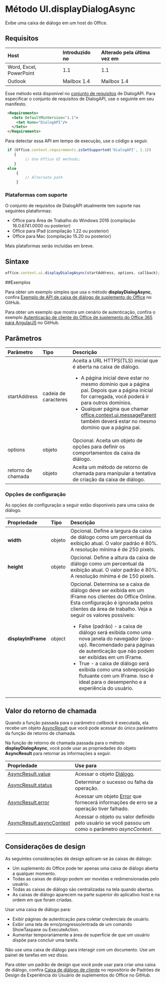 # Método UI.displayDialogAsync

Exibe uma caixa de diálogo em um host do Office. 

## Requisitos

|Host|Introduzido no|Alterado pela última vez em|
|:---------------|:--------|:----------|
|Word, Excel, PowerPoint|1.1|1.1|
|Outlook|Mailbox 1.4|Mailbox 1.4|

Esse método está disponível no [conjunto de requisitos](../../docs/overview/specify-office-hosts-and-api-requirements.md) de DialogAPI. Para especificar o conjunto de requisitos de DialogAPI, use o seguinte em seu manifesto.

```xml
 <Requirements> 
   <Sets DefaultMinVersion="1.1"> 
     <Set Name="DialogAPI"/> 
   </Sets> 
 </Requirements> 

```

Para detectar essa API em tempo de execução, use o código a seguir.

```js
 if (Office.context.requirements.isSetSupported('DialogAPI', 1.1)) 
    {  
         // Use Office UI methods; 
    } 
 else 
     { 
         // Alternate path 
     } 
```



### Plataformas com suporte
O conjunto de requisitos de DialogAPI atualmente tem suporte nas seguintes plataformas:

  - Office para Área de Trabalho do Windows 2016 (compilação 16.0.6741.0000 ou posterior)
  - Office para IPad (compilação 1.22 ou posterior)
  - Office para Mac (compilação 15.20 ou posterior) 

Mais plataformas serão incluídas em breve. 

## Sintaxe

```js
office.context.ui.displayDialogAsync(startAddress, options, callback);
```
##Exemplos

Para obter um exemplo simples que usa o método **displayDialogAsync**, confira [Exemplo de API de caixa de diálogo de suplemento do Office](https://github.com/OfficeDev/Office-Add-in-Dialog-API-Simple-Example/) no GitHub.

Para obter um exemplo que mostra um cenário de autenticação, confira o exemplo [Autenticação de cliente do Office de suplemento do Office 365 para AngularJS](https://github.com/OfficeDev/Word-Add-in-AngularJS-Client-OAuth) no GitHub.

 
## Parâmetros

| Parâmetro	    | Tipo	   |Descrição|
|:---------------|:--------|:----------|
|startAddress|cadeia de caracteres|Aceita a URL HTTPS(TLS) inicial que é aberta na caixa de diálogo. <ul><li>A página inicial deve estar no mesmo domínio que a página pai. Depois que a página inicial for carregada, você poderá ir para outros domínios.</li><li>Qualquer página que chamar [office.context.ui.messageParent](officeui.messageparent.md) também deverá estar no mesmo domínio que a página pai.</li></ul>|
|options|objeto|Opcional. Aceita um objeto de opções para definir os comportamentos da caixa de diálogo.|
|retorno de chamada|objeto|Aceita um método de retorno de chamada para manipular a tentativa de criação da caixa de diálogo.|
    
### Opções de configuração
As opções de configuração a seguir estão disponíveis para uma caixa de diálogo.


| Propriedade     | Tipo	   |Descrição|
|:---------------|:--------|:----------|
|**width**|objeto|Opcional. Define a largura da caixa de diálogo como um percentual da exibição atual. O valor padrão é 80%. A resolução mínima é de 250 pixels.|
|**height**|objeto|Opcional. Define a altura da caixa de diálogo como um percentual da exibição atual. O valor padrão é 80%. A resolução mínima é de 150 pixels.|
|**displayInIFrame**|object|Opcional. Determina se a caixa de diálogo deve ser exibida em um IFrame nos clientes do Office Online. Esta configuração é ignorada pelos clientes da área de trabalho. Veja a seguir os valores possíveis:<ul><li>False (padrão) - a caixa de diálogo será exibida como uma nova janela do navegador (pop-up). Recomendado para páginas de autenticação que não podem ser exibidas em um IFrame. </li><li>True - a caixa de diálogo será exibida como uma sobreposição flutuante com um IFrame. Isso é ideal para o desempenho e a experiência do usuário.</li>|


## Valor do retorno de chamada
Quando a função passada para o parâmetro _callback_ é executada, ela recebe um objeto [AsyncResult](../../reference/shared/asyncresult.md) que você pode acessar do único parâmetro da função de retorno de chamada.

Na função de retorno de chamada passada para o método **displayDialogAsync**, você pode usar as propriedades do objeto **AsyncResult** para retornar as informações a seguir.



|**Propriedade**|**Use para**|
|:-----|:-----|
|[AsyncResult.value](../../reference/shared/asyncresult.value.md)|Acessar o objeto [Diálogo](../../reference/shared/officeui.dialog.md).|
|[AsyncResult.status](../../reference/shared/asyncresult.status.md)|Determinar o sucesso ou falha da operação.|
|[AsyncResult.error](../../reference/shared/asyncresult.error.md)|Acessar um objeto [Error](../../reference/shared/error.md) que fornecerá informações de erro se a operação tiver falhado.|
|[AsyncResult.asyncContext](../../reference/shared/asyncresult.asynccontext.md)|Acessar o objeto ou valor definido pelo usuário se você passou um como o parâmetro _asyncContext_.|


## Considerações de design
As seguintes considerações de design aplicam-se às caixas de diálogo:

- Um suplemento do Office pode ter apenas uma caixa de diálogo aberta a qualquer momento.
- Todas as caixas de diálogo podem ser movidas e redimensionadas pelo usuário.
- Todas as caixas de diálogo são centralizadas na tela quando abertas.
- As caixas de diálogo aparecem na parte superior do aplicativo host e na ordem em que foram criadas.

Usar uma caixa de diálogo para:

- Exibir páginas de autenticação para coletar credenciais de usuário.
- Exibir uma tela de erro/progresso/entrada de um comando ShowTaspane ou ExecuteAction.
- Aumentar temporariamente a área de superfície de que um usuário dispõe para concluir uma tarefa.

Não use uma caixa de diálogo para interagir com um documento. Use um painel de tarefas em vez disso. 

Para obter um padrão de design que você pode usar para criar uma caixa de diálogo, confira [Caixa de diálogo de cliente](https://github.com/OfficeDev/Office-Add-in-UX-Design-Patterns/blob/master/Patterns/Client_Dialog.md) no repositório de Padrões de Design da Experiência do Usuário de suplementos do Office no GitHub.
